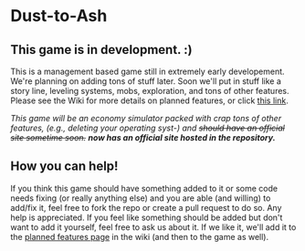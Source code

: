 # Dust-to-Ash
## This game is in development. :)

This is a management based game still in extremely early developement. We're planning on adding tons of stuff later. Soon we'll put in stuff like a story line, leveling systems, mobs, exploration, and tons of other features. Please see the Wiki for more details on planned features, or click [this link](https://github.com/Alixia-Org/Dust-to-Ash/wiki/Planned-Features).

_This game will be an economy simulator packed with crap tons of other features, (e.g., deleting your operating syst-) and ~~should have an official site sometime soon.~~ **now has an official site hosted in the repository.**_

## How you can help!

If you think this game should have something added to it or some code needs fixing (or really anything else) and you are able (and willing) to add/fix it, feel free to fork the repo or create a pull request to do so. Any help is appreciated.
If you feel like something should be added but don't want to add it yourself, feel free to ask us about it. If we like it, we'll add it to the [planned features page](https://github.com/Alixia-Org/Dust-to-Ash/wiki/Planned-Features) in the wiki (and then to the game as well).
